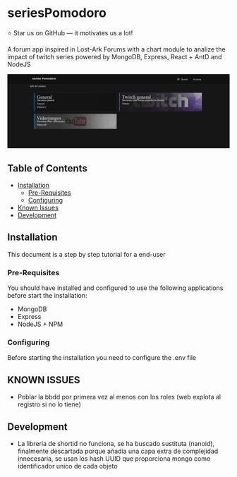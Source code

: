 # seriesPomodoro

:star: Star us on GitHub — it motivates us a lot!

A forum app inspired in Lost-Ark Forums with a chart module to analize the impact of twitch series powered by MongoDB, Express, React + AntD and NodeJS

![frontend](./assets/screenshot1.png)

## Table of Contents

- [Installation](#installation)
  - [Pre-Requisites](#pre-requisites)
  - [Configuring](#configuring)
- [Known Issues](#known-issues)
- [Development](#development)

## Installation

This document is a step by step tutorial for a end-user

### Pre-Requisites

You should have installed and configured to use the following applications before start the installation:

- MongoDB
- Express
- NodeJS + NPM

### Configuring

Before starting the installation you need to configure the .env file

## KNOWN ISSUES

- Poblar la bbdd por primera vez al menos con los roles (web explota al registro si no lo tiene)

## Development

- La libreria de shortid no funciona, se ha buscado sustituta (nanoid), finalmente descartada porque añadia una capa extra de complejidad innecesaria, se usan los hash UUID que proporciona mongo como identificador unico de cada objeto
